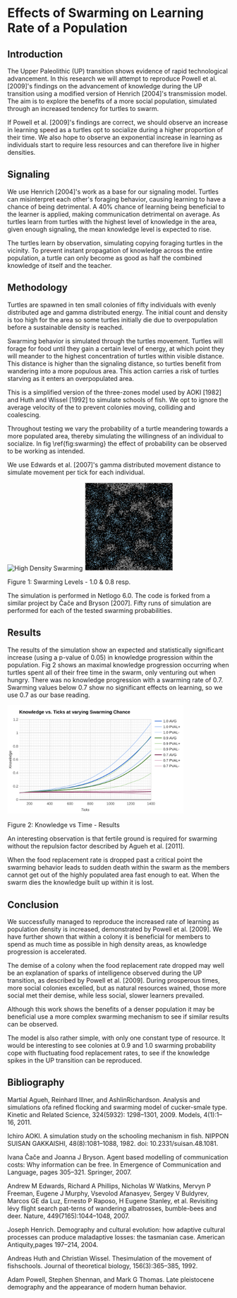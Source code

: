 # Effects of Swarming on Learning Rate of a Population

## Introduction

The Upper Paleolithic (UP) transition shows evidence of rapid technological advancement. In this research we will attempt to reproduce Powell et al. [2009]'s findings on the advancement of knowledge during the UP transition using a modified version of Henrich [2004]'s transmission model. The aim is to explore the benefits of a more social population, simulated through an increased tendency for turtles to swarm.

If Powell et al. [2009]'s findings are correct, we should observe an increase in learning speed as a turtles opt to socialize during a higher proportion of their time. We also hope to observe an exponential increase in learning as individuals start to require less resources and can therefore live in higher densities.

## Signaling

We use Henrich [2004]'s work as a base for our signaling model. Turtles can misinterpret each other's foraging behavior, causing learning to have a chance of being detrimental. A 40% chance of learning being beneficial to the learner is applied, making communication detrimental on average. As turtles learn from turtles with the highest level of knowledge in the area, given enough signaling, the mean knowledge level is expected to rise.

The turtles learn by observation, simulating copying foraging turtles in the vicinity. To prevent instant propagation of knowledge across the entire population, a turtle can only become as good as half the combined knowledge of itself and the teacher.

## Methodology

Turtles are spawned in ten small colonies of fifty individuals with evenly distributed age and gamma distributed energy. The initial count and density is too high for the area so some turtles initially die due to overpopulation before a sustainable density is reached.

Swarming behavior is simulated through the turtles movement. Turtles will forage for food until they gain a certain level of energy, at which point they will meander to the highest concentration of turtles within visible distance. This distance is higher than the signaling distance, so turtles benefit from wandering into a more populous area. This action carries a risk of turtles starving as it enters an overpopulated area.

This is a simplified version of the three-zones model used by AOKI [1982] and Huth and Wissel [1992] to simulate schools of fish. We opt to ignore the average velocity of the to prevent colonies moving, colliding and coalescing.

Throughout testing we vary the probability of a turtle meandering towards a more populated area, thereby simulating the willingness of an individual to socialize. In fig \ref{fig:swarming} the effect of probability can be observed to be working as intended.

We use Edwards et al. [2007]'s gamma distributed movement distance to simulate movement per tick for each individual.

<img src="https://github.com/domhauton/CM30229-Netlogo-Simulation/blob/master/writeup/imgs/swarming-high.png" alt="High Density Swarming" width="200"/> <img src="https://github.com/domhauton/CM30229-Swarming-Simulation/blob/master/writeup/imgs/swarming-low.png" alt="Low Density Swarming" width="200"/>

Figure 1: Swarming Levels - 1.0 & 0.8 resp.

The simulation is performed in Netlogo 6.0. The code is forked from a similar project by Čače and Bryson [2007]. Fifty runs of simulation are performed for each of the tested swarming probabilities.

## Results

The results of the simulation show an expected and statistically significant increase (using a p-value of 0.05) in knowledge progression within the population. Fig 2 shows an maximal knowledge progression occurring when turtles spent all of their free time in the swarm, only venturing out when hungry. There was no knowledge progression with a swarming rate of 0.7. Swarming values below 0.7 show no significant effects on learning, so we use 0.7 as our base reading.

<img src="https://github.com/domhauton/CM30229-Swarming-Simulation/blob/master/writeup/imgs/swarming-effect.png" alt="Knowledge vs. Time Graph" width="400"/>

Figure 2: Knowledge vs Time - Results

An interesting observation is that fertile ground is required for swarming without the repulsion factor described by Agueh et al. [2011].

When the food replacement rate is dropped past a critical point the swarming behavior leads to sudden death within the swarm as the members cannot get out of the highly populated area fast enough to eat. When the swarm dies the knowledge built up within it is lost.

## Conclusion

We successfully managed to reproduce the increased rate of learning as population density is increased, demonstrated by Powell et al. [2009]. We have further shown that within a colony it is beneficial for members to spend as much time as possible in high density areas, as knowledge progression is accelerated.

The demise of a colony when the food replacement rate dropped may well be an explanation of sparks of intelligence observed during the UP transition, as described by Powell et al. [2009]. During prosperous times, more social colonies excelled, but as natural resources wained, those more social met their demise, while less social, slower learners prevailed.

Although this work shows the benefits of a denser population it may be beneficial use a more complex swarming mechanism to see if similar results can be observed.

The model is also rather simple, with only one constant type of resource. It would be interesting to see colonies at 0.9 and 1.0 swarming probability cope with fluctuating food replacement rates, to see if the knowledge spikes in the UP transition can be reproduced. 

## Bibliography

Martial Agueh, Reinhard Illner, and AshlinRichardson. Analysis and simulations ofa refined flocking and swarming model of cucker-smale type. Kinetic and Related Science, 324(5932): 1298–1301, 2009. Models, 4(1):1–16, 2011.

Ichiro AOKI. A simulation study on the schooling mechanism in fish. NIPPON SUISAN GAKKAISHI, 48(8):1081–1088, 1982. doi: 10.2331/suisan.48.1081.

Ivana Čače and Joanna J Bryson. Agent based modelling of communication costs: Why information can be free. In Emergence of Communication and Language, pages 305–321. Springer, 2007.

Andrew M Edwards, Richard A Phillips, Nicholas W Watkins, Mervyn P Freeman, Eugene J Murphy, Vsevolod Afanasyev, Sergey V Buldyrev, Marcos GE da Luz, Ernesto P Raposo, H Eugene Stanley, et al. Revisiting lévy flight search pat-terns of wandering albatrosses, bumble-bees and deer. Nature, 449(7165):1044–1048, 2007.

Joseph Henrich. Demography and cultural evolution: how adaptive cultural processes can produce maladaptive losses: the tasmanian case. American Antiquity,pages 197–214, 2004.

Andreas Huth and Christian Wissel. Thesimulation of the movement of fishschools. Journal of theoretical biology, 156(3):365–385, 1992.

Adam Powell, Stephen Shennan, and Mark G Thomas. Late pleistocene demography and the appearance of modern human behavior.
